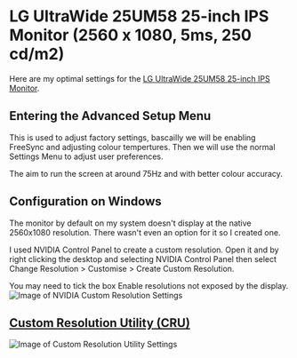 # LG UltraWide 25UM58 25-inch IPS Monitor (2560 x 1080, 5ms, 250 cd/m2)
Here are my optimal settings for the [LG UltraWide 25UM58 25-inch IPS Monitor](https://amzn.to/2VjEetA).

## Entering the Advanced Setup Menu
This is used to adjust factory settings, bascailly we will be enabling FreeSync and adjusting colour tempertures. Then we will use the normal Settings Menu to adjust user preferences.

The aim to run the screen at around 75Hz and with better colour accuracy.

## Configuration on Windows
The monitor by default on my system doesn't display at the native 2560x1080 resolution. There wasn't even an option for it so I created one.

I used NVIDIA Control Panel to create a custom resolution. Open it and by right clicking the desktop and selecting NVIDIA Control Panel then select Change Resolution > Customise > Create Custom Resolution.

You may need to tick the box Enable resolutions not exposed by the display.
![Image of NVIDIA Custom Resolution Settings](https://p162.p2.n0.cdn.getcloudapp.com/items/qGudjLO4/Edit%20Custom%20Resolution%20%26%20Customise%20%26%20NVIDIA%20Control%20Panel%202020-04-10%20at%2012.02.45%20AM.png?v=6eba8d34cf8d313765a717bbb623c3ca)

## [Custom Resolution Utility (CRU)](https://www.monitortests.com/forum/Thread-Custom-Resolution-Utility-CRU)

![Image of Custom Resolution Utility Settings](
https://p162.p2.n0.cdn.getcloudapp.com/items/nOu8d0Q8/Parsec%202020-04-10%20at%202.50.10%20AM.png?v=bd6c470a9dd264eb9e4191e0ec3e67a7)
